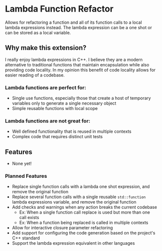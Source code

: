 # Lambda Function Refactor

Allows for refactoring a function and all of its function calls to a local lambda expressions instead. The lambda expression can be a one shot or can be stored as a local variable.


## Why make this extension?

I really enjoy lambda expressions in C++. I believe they are a modern alternative to traditional functions that maintain encapsulation while also providing code locality. In my opinion this benefit of code locality allows for easier reading of a codebase.

### Lambda functions are perfect for:
* Single use functions, especially those that create a host of temporary variables only to generate a single necessary object
* Simple reusable functions with local scope

### Lambda functions are not great for:
* Well defined functionality that is reused in multiple contexts
* Complex code that requires distinct unit tests


## Features

- None yet!

### Planned Features

- Replace single function calls with a lambda one shot expression, and remove the original function
- Replace several function calls with a single reusable `std::function` lambda expressions variable, and remove the original function
- Add checks and warnings when any action breaks the current codebase
  - Ex: When a single function call replace is used but more than one call exists
  - Ex: When a function being replaced is called in multiple contexts
- Allow for interactive closure parameter refactoring
- Add support for configuring the code generation based on the project's C++ standard
- Support the lambda expression equivalent in other languages

